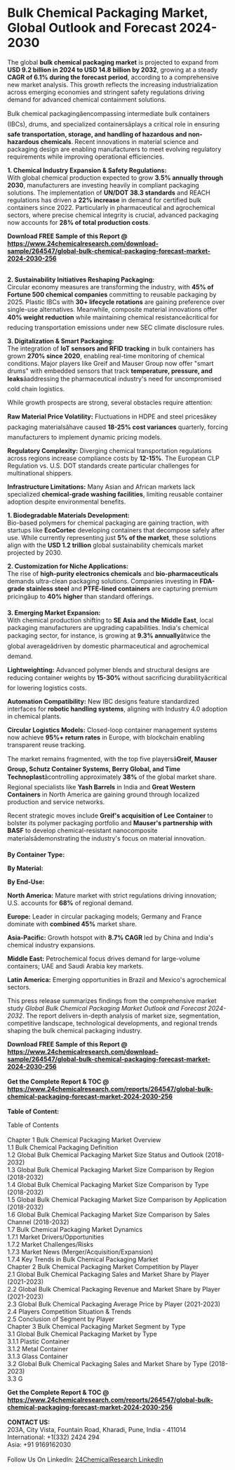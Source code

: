 <h1>Bulk Chemical Packaging Market, Global Outlook and Forecast 2024-2030</h1><p>The global <strong>bulk chemical packaging market</strong> is projected to expand from <strong>USD 9.2 billion in 2024 to USD 14.8 billion by 2032</strong>, growing at a steady <strong>CAGR of 6.1% during the forecast period</strong>, according to a comprehensive new market analysis. This growth reflects the increasing industrialization across emerging economies and stringent safety regulations driving demand for advanced chemical containment solutions.</p><p>Bulk chemical packagingâencompassing intermediate bulk containers (IBCs), drums, and specialized containersâplays a critical role in ensuring <strong>safe transportation, storage, and handling of hazardous and non-hazardous chemicals</strong>. Recent innovations in material science and packaging design are enabling manufacturers to meet evolving regulatory requirements while improving operational efficiencies.</p><p><strong>1. Chemical Industry Expansion &amp; Safety Regulations:</strong><br>
With global chemical production expected to grow <strong>3.5% annually through 2030</strong>, manufacturers are investing heavily in compliant packaging solutions. The implementation of <strong>UN/DOT 38.3 standards</strong> and REACH regulations has driven a <strong>22% increase</strong> in demand for certified bulk containers since 2022. Particularly in pharmaceutical and agrochemical sectors, where precise chemical integrity is crucial, advanced packaging now accounts for <strong>28% of total production costs</strong>.</p><div><b>Download FREE Sample of this Report @ 
            <a href="https://www.24chemicalresearch.com/download-sample/264547/global-bulk-chemical-packaging-forecast-market-2024-2030-256">
            https://www.24chemicalresearch.com/download-sample/264547/global-bulk-chemical-packaging-forecast-market-2024-2030-256</a></b></div><br><p><strong>2. Sustainability Initiatives Reshaping Packaging:</strong><br>
Circular economy measures are transforming the industry, with <strong>45% of Fortune 500 chemical companies</strong> committing to reusable packaging by 2025. Plastic IBCs with <strong>30+ lifecycle rotations</strong> are gaining preference over single-use alternatives. Meanwhile, composite material innovations offer <strong>40% weight reduction</strong> while maintaining chemical resistanceâcritical for reducing transportation emissions under new SEC climate disclosure rules.</p><p><strong>3. Digitalization &amp; Smart Packaging:</strong><br>
The integration of <strong>IoT sensors and RFID tracking</strong> in bulk containers has grown <strong>270% since 2020</strong>, enabling real-time monitoring of chemical conditions. Major players like Greif and Mauser Group now offer "smart drums" with embedded sensors that track <strong>temperature, pressure, and leaks</strong>âaddressing the pharmaceutical industry's need for uncompromised cold chain logistics.</p><p>While growth prospects are strong, several obstacles require attention:</p><p><strong>Raw Material Price Volatility:</strong> Fluctuations in HDPE and steel pricesâkey packaging materialsâhave caused <strong>18-25% cost variances</strong> quarterly, forcing manufacturers to implement dynamic pricing models.</p><p><strong>Regulatory Complexity:</strong> Diverging chemical transportation regulations across regions increase compliance costs by <strong>12-15%</strong>. The European CLP Regulation vs. U.S. DOT standards create particular challenges for multinational shippers.</p><p><strong>Infrastructure Limitations:</strong> Many Asian and African markets lack specialized <strong>chemical-grade washing facilities</strong>, limiting reusable container adoption despite environmental benefits.</p><p><strong>1. Biodegradable Materials Development:</strong><br>
Bio-based polymers for chemical packaging are gaining traction, with startups like <strong>EcoCortec</strong> developing containers that decompose safely after use. While currently representing just <strong>5% of the market</strong>, these solutions align with the <strong>USD 1.2 trillion</strong> global sustainability chemicals market projected by 2030.</p><p><strong>2. Customization for Niche Applications:</strong><br>
The rise of <strong>high-purity electronics chemicals</strong> and <strong>bio-pharmaceuticals</strong> demands ultra-clean packaging solutions. Companies investing in <strong>FDA-grade stainless steel</strong> and <strong>PTFE-lined containers</strong> are capturing premium pricingâup to <strong>40% higher</strong> than standard offerings.</p><p><strong>3. Emerging Market Expansion:</strong><br>
With chemical production shifting to <strong>SE Asia and the Middle East</strong>, local packaging manufacturers are upgrading capabilities. India's chemical packaging sector, for instance, is growing at <strong>9.3% annually</strong>âtwice the global averageâdriven by domestic pharmaceutical and agrochemical demand.</p><p><strong>Lightweighting:</strong> Advanced polymer blends and structural designs are reducing container weights by <strong>15-30%</strong> without sacrificing durabilityâcritical for lowering logistics costs.</p><p><strong>Automation Compatibility:</strong> New IBC designs feature standardized interfaces for <strong>robotic handling systems</strong>, aligning with Industry 4.0 adoption in chemical plants.</p><p><strong>Circular Logistics Models:</strong> Closed-loop container management systems now achieve <strong>95%+ return rates</strong> in Europe, with blockchain enabling transparent reuse tracking.</p><p>The market remains fragmented, with the top five playersâ<strong>Greif, Mauser Group, Schutz Container Systems, Berry Global, and Time Technoplast</strong>âcontrolling approximately <strong>38%</strong> of the global market share. Regional specialists like <strong>Yash Barrels</strong> in India and <strong>Great Western Containers</strong> in North America are gaining ground through localized production and service networks.</p><p>Recent strategic moves include <strong>Greif's acquisition of Lee Container</strong> to bolster its polymer packaging portfolio and <strong>Mauser's partnership with BASF</strong> to develop chemical-resistant nanocomposite materialsâdemonstrating the industry's focus on material innovation.</p><p><strong>By Container Type:</strong></p><p><strong>By Material:</strong></p><p><strong>By End-Use:</strong></p><p><strong>North America:</strong> Mature market with strict regulations driving innovation; U.S. accounts for <strong>68%</strong> of regional demand.</p><p><strong>Europe:</strong> Leader in circular packaging models; Germany and France dominate with <strong>combined 45%</strong> market share.</p><p><strong>Asia-Pacific:</strong> Growth hotspot with <strong>8.7% CAGR</strong> led by China and India's chemical industry expansions.</p><p><strong>Middle East:</strong> Petrochemical focus drives demand for large-volume containers; UAE and Saudi Arabia key markets.</p><p><strong>Latin America:</strong> Emerging opportunities in Brazil and Mexico's agrochemical sectors.</p><p>This press release summarizes findings from the comprehensive market study <em>Global Bulk Chemical Packaging Market Outlook and Forecast 2024-2032</em>. The report delivers in-depth analysis of market size, segmentation, competitive landscape, technological developments, and regional trends shaping the bulk chemical packaging industry.</p><div><b>Download FREE Sample of this Report @ 
            <a href="https://www.24chemicalresearch.com/download-sample/264547/global-bulk-chemical-packaging-forecast-market-2024-2030-256">
            https://www.24chemicalresearch.com/download-sample/264547/global-bulk-chemical-packaging-forecast-market-2024-2030-256</a></b></div><br><div><b>Get the Complete Report & TOC @ 
            <a href="https://www.24chemicalresearch.com/reports/264547/global-bulk-chemical-packaging-forecast-market-2024-2030-256">
            https://www.24chemicalresearch.com/reports/264547/global-bulk-chemical-packaging-forecast-market-2024-2030-256</a></b></div><br>
            <b>Table of Content:</b><p>Table of Contents<br />
<br />
Chapter 1 Bulk Chemical Packaging Market Overview<br />
    1.1 Bulk Chemical Packaging Definition<br />
    1.2 Global Bulk Chemical Packaging Market Size Status and Outlook (2018-2032)<br />
    1.3 Global Bulk Chemical Packaging Market Size Comparison by Region (2018-2032)<br />
    1.4 Global Bulk Chemical Packaging Market Size Comparison by Type (2018-2032)<br />
    1.5 Global Bulk Chemical Packaging Market Size Comparison by Application (2018-2032)<br />
    1.6 Global Bulk Chemical Packaging Market Size Comparison by Sales Channel (2018-2032)<br />
    1.7 Bulk Chemical Packaging Market Dynamics<br />
        1.7.1 Market Drivers/Opportunities<br />
        1.7.2 Market Challenges/Risks<br />
        1.7.3 Market News (Merger/Acquisition/Expansion)<br />
        1.7.4 Key Trends in Bulk Chemical Packaging Market<br />
Chapter 2 Bulk Chemical Packaging Market Competition by Player<br />
    2.1 Global Bulk Chemical Packaging Sales and Market Share by Player (2021-2023)<br />
    2.2 Global Bulk Chemical Packaging Revenue and Market Share by Player (2021-2023)<br />
    2.3 Global Bulk Chemical Packaging Average Price by Player (2021-2023)<br />
    2.4 Players Competition Situation & Trends<br />
    2.5 Conclusion of Segment by Player<br />
Chapter 3 Bulk Chemical Packaging Market Segment by Type<br />
    3.1 Global Bulk Chemical Packaging Market by Type<br />
        3.1.1 Plastic Container<br />
        3.1.2 Metal Container<br />
        3.1.3 Glass Container<br />
    3.2 Global Bulk Chemical Packaging Sales and Market Share by Type (2018-2023)<br />
    3.3 G</p><div><b>Get the Complete Report & TOC @ 
            <a href="https://www.24chemicalresearch.com/reports/264547/global-bulk-chemical-packaging-forecast-market-2024-2030-256">
            https://www.24chemicalresearch.com/reports/264547/global-bulk-chemical-packaging-forecast-market-2024-2030-256</a></b></div><br><b>CONTACT US:</b><br>
            203A, City Vista, Fountain Road, Kharadi, Pune, India - 411014<br>
            International: +1(332) 2424 294<br>
            Asia: +91 9169162030 <br><br>
            Follow Us On LinkedIn: <a href="https://www.linkedin.com/company/24chemicalresearch/">24ChemicalResearch LinkedIn</a>